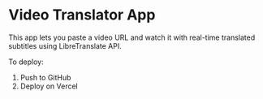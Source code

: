 # Video Translator App

This app lets you paste a video URL and watch it with real-time translated subtitles using LibreTranslate API.

To deploy:
1. Push to GitHub
2. Deploy on Vercel

